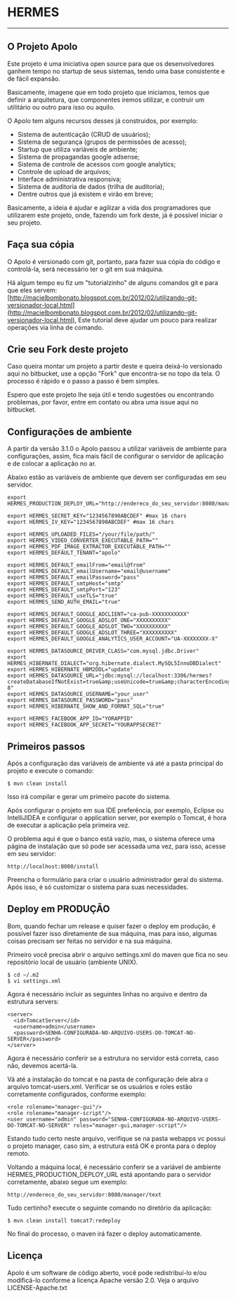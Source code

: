 # HERMES
---------
## O Projeto Apolo

Este projeto é uma iniciativa open source para que os desenvolvedores ganhem tempo no startup de seus sistemas, tendo uma base consistente e de fácil expansão.

Basicamente, imagene que em todo projeto que iniciamos, temos que definir a arquitetura, que componentes iremos utilizar, e contruir um utilitário ou outro para isso ou aquilo.

O Apolo tem alguns recursos desses já construidos, por exemplo:

- Sistema de autenticação (CRUD de usuários);
- Sistema de segurança (grupos de permissões de acesso);
- Startup que utiliza variáveis de ambiente;
- Sistema de propagandas google adsense;
- Sistema de controle de acessos com google analytics;
- Controle de upload de arquivos;
- Interface administrativa responsiva;
- Sistema de auditoria de dados (trilha de auditoria);
- Dentre outros que já existem e virão em breve;

Basicamente, a ideia é ajudar e agilizar a vida dos programadores que utilizarem este projeto, onde, fazendo um fork deste, já é possível iniciar o seu projeto.


## Faça sua cópia

O Apolo é versionado com git, portanto, para fazer sua cópia do código e controlá-la, será necessário ter o git em sua
máquina.

Há algum tempo eu fiz um "tutorialzinho" de alguns comandos git e para que eles servem:
[http://macielbombonato.blogspot.com.br/2012/02/utilizando-git-versionador-local.html](http://macielbombonato.blogspot.com.br/2012/02/utilizando-git-versionador-local.html),
Este tutorial deve ajudar um pouco para realizar operações via linha de comando.

## Crie seu Fork deste projeto

Caso queira montar um projeto a partir deste e queira deixá-lo versionado aqui no bitbucket, use a opção "Fork" que encontra-se no topo da tela. O processo é rápido e o passo a passo é bem simples.

Espero que este projeto lhe seja útil e tendo sugestões ou encontrando problemas, por favor, entre em contato ou abra uma issue aqui no bitbucket.

## Configurações de ambiente

A partir da versão 3.1.0 o Apolo passou a utilizar variáveis de ambiente para configurações, assim, fica mais fácil de configurar o servidor de aplicação e de colocar a aplicação no ar.

Abaixo estão as variáveis de ambiente que devem ser configuradas em seu servidor.

	export HERMES_PRODUCTION_DEPLOY_URL="http://endereco_do_seu_servidor:8080/manager/text"

	export HERMES_SECRET_KEY="1234567890ABCDEF" #max 16 chars
	export HERMES_IV_KEY="1234567890ABCDEF" #max 16 chars

	export HERMES_UPLOADED_FILES="/your/file/path/"
	export HERMES_VIDEO_CONVERTER_EXECUTABLE_PATH=""
	export HERMES_PDF_IMAGE_EXTRACTOR_EXECUTABLE_PATH=""
	export HERMES_DEFAULT_TENANT="apolo"

	export HERMES_DEFAULT_emailFrom="email@from"
	export HERMES_DEFAULT_emailUsername="email@username"
	export HERMES_DEFAULT_emailPassword="pass"
	export HERMES_DEFAULT_smtpHost="smtp"
	export HERMES_DEFAULT_smtpPort="123"
	export HERMES_DEFAULT_useTLS="true"
	export HERMES_SEND_AUTH_EMAIL="true"

	export HERMES_DEFAULT_GOOGLE_ADCLIENT="ca-pub-XXXXXXXXXXX"
	export HERMES_DEFAULT_GOOGLE_ADSLOT_ONE="XXXXXXXXXX"
	export HERMES_DEFAULT_GOOGLE_ADSLOT_TWO="XXXXXXXXXX"
	export HERMES_DEFAULT_GOOGLE_ADSLOT_THREE="XXXXXXXXXX"
	export HERMES_DEFAULT_GOOGLE_ANALYTICS_USER_ACCOUNT="UA-XXXXXXXX-X"

	export HERMES_DATASOURCE_DRIVER_CLASS="com.mysql.jdbc.Driver"
	export HERMES_HIBERNATE_DIALECT="org.hibernate.dialect.MySQL5InnoDBDialect"
	export HERMES_HIBERNATE_HBM2DDL="update"
	export HERMES_DATASOURCE_URL="jdbc:mysql://localhost:3306/hermes?createDatabaseIfNotExist=true&amp;useUnicode=true&amp;characterEncoding=utf-8"
	export HERMES_DATASOURCE_USERNAME="your_user"
	export HERMES_DATASOURCE_PASSWORD="pass"
	export HERMES_HIBERNATE_SHOW_AND_FORMAT_SQL="true"

	export HERMES_FACEBOOK_APP_ID="YORAPPID"
	export HERMES_FACEBOOK_APP_SECRET="YOURAPPSECRET"

## Primeiros passos

Após a configuração das variáveis de ambiente vá até a pasta principal do projeto e execute o comando:

	$ mvn clean install

Isso irá compilar e gerar um primeiro pacote do sistema.

Após configurar o projeto em sua IDE preferência, por exemplo, Eclipse ou IntelliJIDEA e configurar o application server, por exemplo o Tomcat, é hora de executar a aplicação pela primeira vez.

O problema aqui é que o banco está vazio, mas, o sistema oferece uma página de instalação que só pode ser acessada uma vez, para isso, acesse em seu servidor:

	http://localhost:8080/install

Preencha o formulário para criar o usuário administrador geral do sistema. Após isso, é só customizar o sistema para suas necessidades.


## Deploy em PRODUÇÃO

Bom, quando fechar um release e quiser fazer o deploy em produção, é possível fazer isso diretamente de sua máquina, mas para isso, algumas coisas precisam ser feitas no servidor e na sua máquina.

Primeiro você precisa abrir o arquivo settings.xml do maven que fica no seu repositório local de usuário (ambiente UNIX).

	$ cd ~/.m2
	$ vi settings.xml

Agora é necessário incluir as seguintes linhas no arquivo e dentro da estrutura servers:

    <server>
      <id>TomcatServer</id>
      <username>admin</username>
      <password>SENHA-CONFIGURADA-NO-ARQUIVO-USERS-DO-TOMCAT-NO-SERVER</password>
    </server>

Agora é necessário conferir se a estrutura no servidor está correta, caso não, devemos acertá-la.

Vá até a instalação do tomcat e na pasta de configuração dele abra o arquivo tomcat-users.xml. Verificar se os usuários e roles estão corretamente configurados, conforme exemplo:

	<role rolename="manager-gui"/>
	<role rolename="manager-script"/>
	<user username="admin" password="SENHA-CONFIGURADA-NO-ARQUIVO-USERS-DO-TOMCAT-NO-SERVER" roles="manager-gui,manager-script"/>

Estando tudo certo neste arquivo, verifique se na pasta webapps vc possui o projeto manager, caso sim, a estrutura está OK e pronta para o deploy remoto.

Voltando a máquina local, é necessário conferir se a variável de ambiente HERMES_PRODUCTION_DEPLOY_URL está apontando para o servidor corretamente, abaixo segue um exemplo:

	http://endereco_do_seu_servidor:8080/manager/text

Tudo certinho? execute o seguinte comando no diretório da aplicação:

	$ mvn clean install tomcat7:redeploy

No final do processo, o maven irá fazer o deploy automaticamente.

## Licença

Apolo é um software de código aberto, você pode redistribuí-lo e/ou modificá-lo conforme a licença Apache versão 2.0. Veja o arquivo LICENSE-Apache.txt
